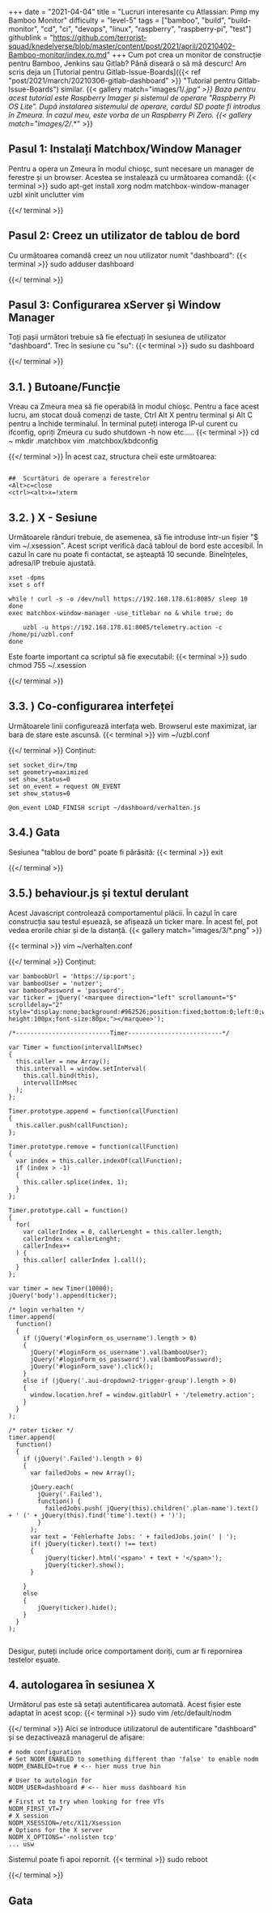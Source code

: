 +++
date = "2021-04-04"
title = "Lucruri interesante cu Atlassian: Pimp my Bamboo Monitor"
difficulty = "level-5"
tags = ["bamboo", "build", "build-monitor", "cd", "ci", "devops", "linux", "raspberry", "raspberry-pi", "test"]
githublink = "https://github.com/terrorist-squad/knedelverse/blob/master/content/post/2021/april/20210402-Bamboo-monitor/index.ro.md"
+++
Cum pot crea un monitor de construcție pentru Bamboo, Jenkins sau Gitlab? Până diseară o să mă descurc! Am scris deja un [Tutorial pentru Gitlab-Issue-Boards]({{< ref "post/2021/march/20210306-gitlab-dashboard" >}} "Tutorial pentru Gitlab-Issue-Boards") similar.
{{< gallery match="images/1/*.jpg" >}}
Baza pentru acest tutorial este Raspberry Imager și sistemul de operare "Raspberry Pi OS Lite". După instalarea sistemului de operare, cardul SD poate fi introdus în Zmeura. În cazul meu, este vorba de un Raspberry Pi Zero.
{{< gallery match="images/2/*.*" >}}

## Pasul 1: Instalați Matchbox/Window Manager
Pentru a opera un Zmeura în modul chioșc, sunt necesare un manager de ferestre și un browser. Acestea se instalează cu următoarea comandă:
{{< terminal >}}
sudo apt-get install xorg nodm matchbox-window-manager uzbl xinit unclutter vim

{{</ terminal >}}

## Pasul 2: Creez un utilizator de tablou de bord
Cu următoarea comandă creez un nou utilizator numit "dashboard":
{{< terminal >}}
sudo adduser dashboard

{{</ terminal >}}

## Pasul 3: Configurarea xServer și Window Manager
Toți pașii următori trebuie să fie efectuați în sesiunea de utilizator "dashboard". Trec în sesiune cu "su":
{{< terminal >}}
sudo su dashboard

{{</ terminal >}}

##  3.1. ) Butoane/Funcție
Vreau ca Zmeura mea să fie operabilă în modul chioșc. Pentru a face acest lucru, am stocat două comenzi de taste, Ctrl Alt X pentru terminal și Alt C pentru a închide terminalul. În terminal puteți interoga IP-ul curent cu ifconfig, opriți Zmeura cu sudo shutdown -h now etc.....
{{< terminal >}}
cd ~
mkdir .matchbox
vim .matchbox/kbdconfig

{{</ terminal >}}
În acest caz, structura cheii este următoarea:
```

##  Scurtături de operare a ferestrelor
<Alt>c=close
<ctrl><alt>x=!xterm

```

##  3.2. ) X - Sesiune
Următoarele rânduri trebuie, de asemenea, să fie introduse într-un fișier "$ vim ~/.xsession". Acest script verifică dacă tabloul de bord este accesibil. În cazul în care nu poate fi contactat, se așteaptă 10 secunde. Bineînțeles, adresa/IP trebuie ajustată.
```
xset -dpms
xset s off

while ! curl -s -o /dev/null https://192.168.178.61:8085/ sleep 10
done
exec matchbox-window-manager -use_titlebar no & while true; do
   
    uzbl -u https://192.168.178.61:8085/telemetry.action -c /home/pi/uzbl.conf
done

```
Este foarte important ca scriptul să fie executabil:
{{< terminal >}}
sudo chmod 755 ~/.xsession

{{</ terminal >}}

##  3.3. ) Co-configurarea interfeței
Următoarele linii configurează interfața web. Browserul este maximizat, iar bara de stare este ascunsă.
{{< terminal >}}
vim ~/uzbl.conf

{{</ terminal >}}
Conținut:
```
set socket_dir=/tmp
set geometry=maximized
set show_status=0
set on_event = request ON_EVENT
set show_status=0

@on_event LOAD_FINISH script ~/dashboard/verhalten.js

```

##  3.4.) Gata
Sesiunea "tablou de bord" poate fi părăsită:
{{< terminal >}}
exit

{{</ terminal >}}

##  3.5.) behaviour.js și textul derulant
Acest Javascript controlează comportamentul plăcii. În cazul în care construcția sau testul eșuează, se afișează un ticker mare. În acest fel, pot vedea erorile chiar și de la distanță.
{{< gallery match="images/3/*.png" >}}

{{< terminal >}}
vim ~/verhalten.conf

{{</ terminal >}}
Conținut:
```
var bamboobUrl = 'https://ip:port';
var bambooUser = 'nutzer';
var bambooPassword = 'password';
var ticker = jQuery('<marquee direction="left" scrollamount="5" scrolldelay="2" style="display:none;background:#962526;position:fixed;bottom:0;left:0;width:100%;line-height:100px;font-size:80px;"></marquee>');

/*--------------------------Timer--------------------------*/

var Timer = function(intervallInMsec)
{
  this.caller = new Array();
  this.intervall = window.setInterval(
    this.call.bind(this),
    intervallInMsec
  );
};

Timer.prototype.append = function(callFunction)
{
  this.caller.push(callFunction);
};

Timer.prototype.remove = function(callFunction)
{
  var index = this.caller.indexOf(callFunction);
  if (index > -1) 
  {
    this.caller.splice(index, 1);
  }
};

Timer.prototype.call = function()
{
  for(
    var callerIndex = 0, callerLenght = this.caller.length;
    callerIndex < callerLenght;
    callerIndex++
  ) {
    this.caller[ callerIndex ].call();
  }
};

var timer = new Timer(10000);
jQuery('body').append(ticker);

/* login verhalten */
timer.append(
  function()
  {
    if (jQuery('#loginForm_os_username').length > 0)
    {
      jQuery('#loginForm_os_username').val(bambooUser);
      jQuery('#loginForm_os_password').val(bambooPassword);
      jQuery('#loginForm_save').click();
    }
    else if (jQuery('.aui-dropdown2-trigger-group').length > 0)
    {
      window.location.href = window.gitlabUrl + '/telemetry.action';
    }
  }
);

/* roter ticker */
timer.append(
  function()
  {
    if (jQuery('.Failed').length > 0)
    {
      var failedJobs = new Array();

      jQuery.each(
        jQuery('.Failed'),
        function() {
          failedJobs.push( jQuery(this).children('.plan-name').text() + ' (' + jQuery(this).find('time').text() + ')');
        }
      );
      var text = 'Fehlerhafte Jobs: ' + failedJobs.join(' | ');
      if( jQuery(ticker).text() !== text) 
      {
          jQuery(ticker).html('<span>' + text + '</span>');
          jQuery(ticker).show();
      }
      
    }
    else
    {
        jQuery(ticker).hide();
    }
  }
);


```
Desigur, puteți include orice comportament doriți, cum ar fi repornirea testelor eșuate.
## 4. autologarea în sesiunea X
Următorul pas este să setați autentificarea automată. Acest fișier este adaptat în acest scop:
{{< terminal >}}
sudo vim /etc/default/nodm

{{</ terminal >}}
Aici se introduce utilizatorul de autentificare "dashboard" și se dezactivează managerul de afișare:
```
# nodm configuration
# Set NODM_ENABLED to something different than 'false' to enable nodm
NODM_ENABLED=true # <-- hier muss true hin

# User to autologin for
NODM_USER=dashboard # <-- hier muss dashboard hin

# First vt to try when looking for free VTs
NODM_FIRST_VT=7
# X session
NODM_XSESSION=/etc/X11/Xsession
# Options for the X server
NODM_X_OPTIONS='-nolisten tcp'
... usw

```
Sistemul poate fi apoi repornit.
{{< terminal >}}
sudo reboot

{{</ terminal >}}

## Gata
